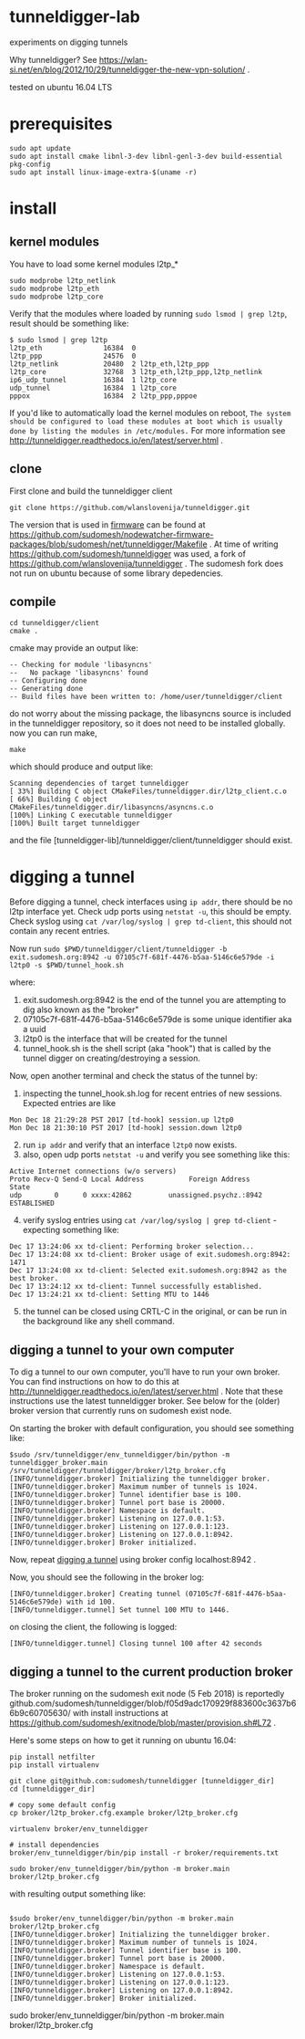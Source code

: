 # tunneldigger-lab
experiments on digging tunnels 

Why tunneldigger? See https://wlan-si.net/en/blog/2012/10/29/tunneldigger-the-new-vpn-solution/ .

tested on ubuntu 16.04 LTS

# prerequisites

```
sudo apt update
sudo apt install cmake libnl-3-dev libnl-genl-3-dev build-essential pkg-config
sudo apt install linux-image-extra-$(uname -r)
```

# install
## kernel modules
You have to load some kernel modules l2tp_*

```
sudo modprobe l2tp_netlink
sudo modprobe l2tp_eth
sudo modprobe l2tp_core
```

Verify that the modules where loaded by running ```sudo lsmod | grep l2tp```, result should be something like:

```
$ sudo lsmod | grep l2tp
l2tp_eth               16384  0
l2tp_ppp               24576  0
l2tp_netlink           20480  2 l2tp_eth,l2tp_ppp
l2tp_core              32768  3 l2tp_eth,l2tp_ppp,l2tp_netlink
ip6_udp_tunnel         16384  1 l2tp_core
udp_tunnel             16384  1 l2tp_core
pppox                  16384  2 l2tp_ppp,pppoe
```

If you'd like to automatically load the kernel modules on reboot, ```The system should be configured to load these modules at boot which is usually done by listing the modules in /etc/modules.``` For more information see http://tunneldigger.readthedocs.io/en/latest/server.html .

## clone
First clone and build the tunneldigger client

```
git clone https://github.com/wlanslovenija/tunneldigger.git
```

The version that is used in [firmware](https://github.com/sudomesh/sudowrt-firmware) can be found at https://github.com/sudomesh/nodewatcher-firmware-packages/blob/sudomesh/net/tunneldigger/Makefile . At time of writing https://github.com/sudomesh/tunneldigger was used, a fork of https://github.com/wlanslovenija/tunneldigger . The sudomesh fork does not run on ubuntu because of some library depedencies. 

## compile
```
cd tunneldigger/client
cmake .
```
cmake may provide an output like:
```
-- Checking for module 'libasyncns'
--   No package 'libasyncns' found
-- Configuring done
-- Generating done
-- Build files have been written to: /home/user/tunneldigger/client
```
do not worry about the missing package, the libasyncns source is included in the tunneldigger repository, so it does not need to be installed globally.  
now you can run make, 
```
make 
```
which should produce and output like:
```
Scanning dependencies of target tunneldigger
[ 33%] Building C object CMakeFiles/tunneldigger.dir/l2tp_client.c.o
[ 66%] Building C object CMakeFiles/tunneldigger.dir/libasyncns/asyncns.c.o
[100%] Linking C executable tunneldigger
[100%] Built target tunneldigger
```

and the file [tunneldigger-lib]/tunneldigger/client/tunneldigger should exist.

# digging a tunnel
Before digging a tunnel, check interfaces using ```ip addr```, there should be no l2tp interface yet. Check udp ports using ```netstat -u```, this should be empty. Check syslog using ```cat /var/log/syslog | grep td-client```, this should not contain any recent entries. 

Now run 
```sudo $PWD/tunneldigger/client/tunneldigger -b exit.sudomesh.org:8942 -u 07105c7f-681f-4476-b5aa-5146c6e579de -i l2tp0 -s $PWD/tunnel_hook.sh```

where:

1. exit.sudomesh.org:8942 is the end of the tunnel you are attempting to dig also known as the "broker"
2. 07105c7f-681f-4476-b5aa-5146c6e579de is some unique identifier aka a uuid
3. l2tp0 is the interface that will be created for the tunnel
4. tunnel_hook.sh is the shell script (aka "hook") that is called by the tunnel digger on creating/destroying a session.

Now, open another terminal and check the status of the tunnel by:

1. inspecting the tunnel_hook.sh.log for recent entries of new sessions. Expected entries are like
```
Mon Dec 18 21:29:28 PST 2017 [td-hook] session.up l2tp0
Mon Dec 18 21:30:10 PST 2017 [td-hook] session.down l2tp0
```
2. run ```ip addr``` and verify that an interface ```l2tp0``` now exists. 
3. also, open udp ports ```netstat -u``` and verify you see something like this:
```
Active Internet connections (w/o servers)
Proto Recv-Q Send-Q Local Address           Foreign Address         State      
udp        0      0 xxxx:42862         unassigned.psychz.:8942 ESTABLISHED
```
4. verify syslog entries using ```cat /var/log/syslog | grep td-client``` - expecting something like:
```
Dec 17 13:24:06 xx td-client: Performing broker selection...
Dec 17 13:24:08 xx td-client: Broker usage of exit.sudomesh.org:8942: 1471
Dec 17 13:24:08 xx td-client: Selected exit.sudomesh.org:8942 as the best broker.
Dec 17 13:24:12 xx td-client: Tunnel successfully established.
Dec 17 13:24:21 xx td-client: Setting MTU to 1446
```
5. the tunnel can be closed using CRTL-C in the original, or can be run in the background like any shell command.

## digging a tunnel to your own computer

To dig a tunnel to our own computer, you'll have to run your own broker. You can find instructions on how to do this at http://tunneldigger.readthedocs.io/en/latest/server.html . Note that these instructions use the latest tunneldigger broker. See below for the (older) broker version that currently runs on sudomesh exist node.


On starting the broker with default configuration, you should see something like:

```
$sudo /srv/tunneldigger/env_tunneldigger/bin/python -m tunneldigger_broker.main /srv/tunneldigger/tunneldigger/broker/l2tp_broker.cfg
[INFO/tunneldigger.broker] Initializing the tunneldigger broker.
[INFO/tunneldigger.broker] Maximum number of tunnels is 1024.
[INFO/tunneldigger.broker] Tunnel identifier base is 100.
[INFO/tunneldigger.broker] Tunnel port base is 20000.
[INFO/tunneldigger.broker] Namespace is default.
[INFO/tunneldigger.broker] Listening on 127.0.0.1:53.
[INFO/tunneldigger.broker] Listening on 127.0.0.1:123.
[INFO/tunneldigger.broker] Listening on 127.0.0.1:8942.
[INFO/tunneldigger.broker] Broker initialized.
```

Now, repeat [digging a tunnel](#digging-a-tunnel) using broker config localhost:8942 . 

Now, you should see the following in the broker log:

```
[INFO/tunneldigger.broker] Creating tunnel (07105c7f-681f-4476-b5aa-5146c6e579de) with id 100.
[INFO/tunneldigger.tunnel] Set tunnel 100 MTU to 1446.
```

on closing the client, the following is logged:

```
[INFO/tunneldigger.tunnel] Closing tunnel 100 after 42 seconds
```

## digging a tunnel to the current production broker
The broker running on the sudomesh exit node (5 Feb 2018) is reportedly github.com/sudomesh/tunneldigger/blob/f05d9adc170929f883600c3637b66b9c60705630/ with install instructions at https://github.com/sudomesh/exitnode/blob/master/provision.sh#L72 .

Here's some steps on how to get it running on ubuntu 16.04:

```
pip install netfilter
pip install virtualenv

git clone git@github.com:sudomesh/tunneldigger [tunneldigger_dir]
cd [tunneldigger_dir]

# copy some default config
cp broker/l2tp_broker.cfg.example broker/l2tp_broker.cfg

virtualenv broker/env_tunneldigger

# install dependencies
broker/env_tunneldigger/bin/pip install -r broker/requirements.txt

sudo broker/env_tunneldigger/bin/python -m broker.main broker/l2tp_broker.cfg
```

with resulting output something like:

```

$sudo broker/env_tunneldigger/bin/python -m broker.main broker/l2tp_broker.cfg
[INFO/tunneldigger.broker] Initializing the tunneldigger broker.
[INFO/tunneldigger.broker] Maximum number of tunnels is 1024.
[INFO/tunneldigger.broker] Tunnel identifier base is 100.
[INFO/tunneldigger.broker] Tunnel port base is 20000.
[INFO/tunneldigger.broker] Namespace is default.
[INFO/tunneldigger.broker] Listening on 127.0.0.1:53.
[INFO/tunneldigger.broker] Listening on 127.0.0.1:123.
[INFO/tunneldigger.broker] Listening on 127.0.0.1:8942.
[INFO/tunneldigger.broker] Broker initialized.
```



sudo broker/env_tunneldigger/bin/python -m broker.main broker/l2tp_broker.cfg


